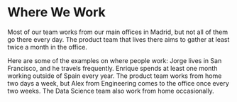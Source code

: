 # Where We Work

Most of our team works from our main offices in Madrid, but not all of them go there every day. The product team that lives there aims to gather at least twice a month in the office.

Here are some of the examples on where people work: Jorge lives in San Francisco, and he travels frequently. Enrique spends at least one month working outside of Spain every year. The product team works from home two days a week, but Alex from Engineering comes to the office once every two weeks. The Data Science team also work from home occasionally.
